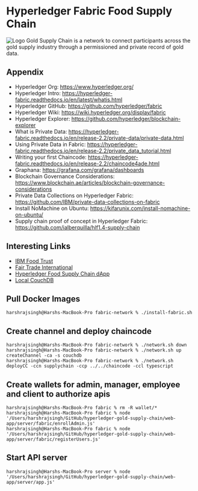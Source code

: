 # Hyperledger Fabric Food Supply Chain
![Logo](https://alexandrebarros.com/global/hyperledger/hero_image.jpg?alt=hyperledger-supply-chain)
Gold Supply Chain is a network to connect participants across the gold supply industry through a permissioned and private record of gold data. 


## Appendix
- Hyperledger Org: https://www.hyperledger.org/
- Hyperledger Intro: https://hyperledger-fabric.readthedocs.io/en/latest/whatis.html
- Hyperledger GitHub: https://github.com/hyperledger/fabric
- Hyperledger Wiki: https://wiki.hyperledger.org/display/fabric
- Hyperledger Explorer: https://github.com/hyperledger/blockchain-explorer
- What is Private Data: https://hyperledger-fabric.readthedocs.io/en/release-2.2/private-data/private-data.html
- Using Private Data in Fabric: https://hyperledger-fabric.readthedocs.io/en/release-2.2/private_data_tutorial.html
- Writing your first Chaincode: https://hyperledger-fabric.readthedocs.io/en/release-2.2/chaincode4ade.html
- Graphana: https://grafana.com/grafana/dashboards
- Blockchain Governance Considerations: https://www.blockchain.ae/articles/blockchain-governance-considerations
- Private Data Collections on Hyperledger Fabric: https://github.com/IBM/private-data-collections-on-fabric
- Install NoMachine on Ubuntu: https://kifarunix.com/install-nomachine-on-ubuntu/
- Supply chain proof of concept in Hyperledger Fabric: https://github.com/ialberquilla/hlf1.4-supply-chain

## Interesting Links
- [IBM Food Trust](https://www.ibm.com/blockchain/solutions/food-trust)
- [Fair Trade International](https://www.fairtrade.net/)
- [Hyperledger Food Supply Chain dApp](https://rapchan.gitbook.io/hyperledger-food-supply-chain/implementation/deploy-run-dapp)
- [Local CouchDB](http://127.0.0.1:5984/_utils/#login)

## Pull Docker Images

```
harshrajsingh@Harshs-MacBook-Pro fabric-network % ./install-fabric.sh
```



## Create channel and deploy chaincode
```
harshrajsingh@Harshs-MacBook-Pro fabric-network % ./network.sh down  
harshrajsingh@Harshs-MacBook-Pro fabric-network % ./network.sh up createChannel -ca -s couchdb   
harshrajsingh@Harshs-MacBook-Pro fabric-network % ./network.sh deployCC -ccn supplychain -ccp ../../chaincode -ccl typescript

```




## Create wallets for admin, manager, employee and client to authorize apis
```
harshrajsingh@Harshs-MacBook-Pro fabric % rm -R wallet/*
harshrajsingh@Harshs-MacBook-Pro fabric % node '/Users/harshrajsingh/GitHub/hyperledger-gold-supply-chain/web-app/server/fabric/enrollAdmin.js'
harshrajsingh@Harshs-MacBook-Pro fabric % node '/Users/harshrajsingh/GitHub/hyperledger-gold-supply-chain/web-app/server/fabric/registerUsers.js'

```



## Start API server
```
harshrajsingh@Harshs-MacBook-Pro server % node '/Users/harshrajsingh/GitHub/hyperledger-gold-supply-chain/web-app/server/app.js'

```